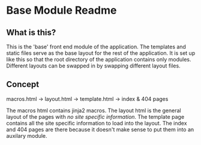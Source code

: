 # Base Module Readme

## What is this?
This is the 'base' front end module of the application.
The templates and static files serve as the base layout for the rest of the application.
It is set up like this so that the root directory of the application contains only modules.
Different layouts can be swapped in by swapping different layout files.

## Concept
macros.html -> layout.html -> template.html -> index & 404 pages

The macros html contains jinja2 macros.
The layout html is the general layout of the pages with *no site specific information*.
The template page contains all the site specific information to load into the layout.
The index and 404 pages are there because it doesn't make sense to put them into an auxilary module.